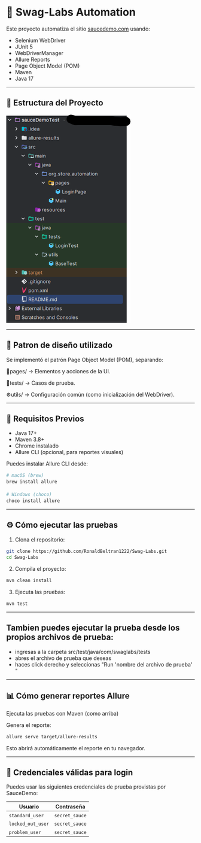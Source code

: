 # 🧪 Swag-Labs Automation

Este proyecto automatiza el sitio [saucedemo.com](https://www.saucedemo.com) usando:

- Selenium WebDriver
- JUnit 5
- WebDriverManager
- Allure Reports
- Page Object Model (POM)
- Maven
- Java 17

---

## 📁 Estructura del Proyecto
![img.png](img.png)


---
## 🧱 Patron de diseño utilizado
Se implementó el patrón Page Object Model (POM), separando:

 📄pages/ → Elementos y acciones de la UI.

 🧪tests/ → Casos de prueba.

 ⚙️utils/ → Configuración común (como inicialización del WebDriver).


---
## 🚀 Requisitos Previos

- Java 17+
- Maven 3.8+
- Chrome instalado
- Allure CLI (opcional, para reportes visuales)

Puedes instalar Allure CLI desde:
```bash
# macOS (brew)
brew install allure

# Windows (choco)
choco install allure
```

---

## ⚙️ Cómo ejecutar las pruebas

1. Clona el repositorio:
```bash
git clone https://github.com/RonaldBeltran1222/Swag-Labs.git
cd Swag-Labs
```
2. Compila el proyecto:
```bash
mvn clean install
```
3. Ejecuta las pruebas:
```bash
mvn test
```

---
Tambien puedes ejecutar la prueba desde los propios archivos de prueba:
- 
- ingresas a la carpeta src/test/java/com/swaglabs/tests
- abres el archivo de prueba que deseas
- haces click derecho y seleccionas "Run 'nombre del archivo de prueba' "

---

## 📊 Cómo generar reportes Allure
Ejecuta las pruebas con Maven (como arriba)

Genera el reporte:
```bash
allure serve target/allure-results
```

Esto abrirá automáticamente el reporte en tu navegador.

---
## 👤 Credenciales válidas para login
Puedes usar las siguientes credenciales de prueba provistas por SauceDemo:

| Usuario         | Contraseña     |
| --------------- |----------------|
| `standard_user` | `secret_sauce` |
|`locked_out_user`| `secret_sauce` |
| `problem_user`  | `secret_sauce` |




